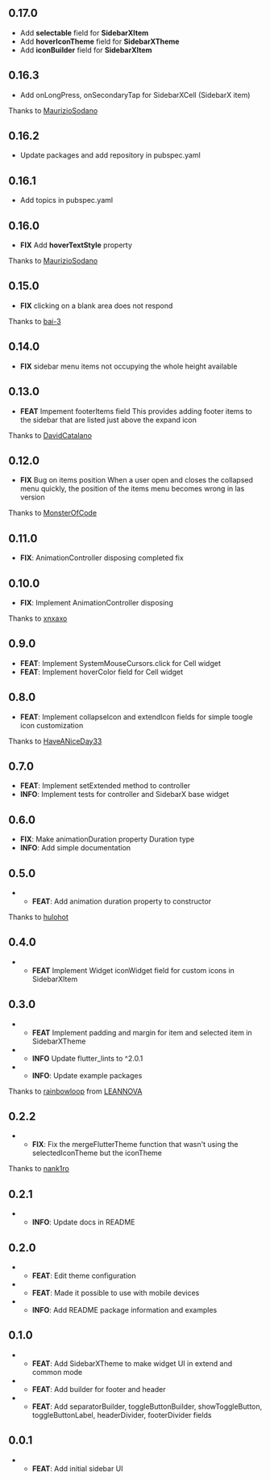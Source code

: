 ## 0.17.0
* Add **selectable** field for **SidebarXItem**
* Add **hoverIconTheme** field for **SidebarXTheme**
* Add **iconBuilder** field for **SidebarXItem**

## 0.16.3
* Add onLongPress, onSecondaryTap for SidebarXCell (SidebarX item)

Thanks to [MaurizioSodano](https://github.com/MaurizioSodano)

## 0.16.2
- Update packages and add repository in pubspec.yaml

## 0.16.1
- Add topics in pubspec.yaml

## 0.16.0
* **FIX** Add **hoverTextStyle** property

Thanks to [MaurizioSodano](https://github.com/MaurizioSodano)

## 0.15.0
* **FIX** clicking on a blank area does not respond

Thanks to [bai-3](https://github.com/bai-3)

## 0.14.0
* **FIX** sidebar menu items not occupying the whole height available

## 0.13.0
* **FEAT** Impement footerItems field 
This provides adding footer items to the sidebar that are listed just above the expand icon

Thanks to [DavidCatalano](https://github.com/DavidCatalano)

## 0.12.0
* **FIX** Bug on items position
When a user open and closes the collapsed menu quickly, the position of the items menu becomes wrong in las version

 Thanks to [MonsterOfCode](https://github.com/MonsterOfCode)

## 0.11.0
* **FIX**: AnimationController disposing completed fix

## 0.10.0
* **FIX**: Implement AnimationController disposing

 Thanks to [xnxaxo](https://github.com/xnxaxo)

## 0.9.0
* **FEAT**: Implement SystemMouseCursors.click for Cell widget
* **FEAT**: Implement hoverColor field for Cell widget

## 0.8.0
* **FEAT**: Implement collapseIcon and extendIcon fields for simple toogle icon customization

 Thanks to [HaveANiceDay33](https://github.com/HaveANiceDay33)

## 0.7.0
* **FEAT**: Implement setExtended method to controller
* **INFO**: Implement tests for controller and SidebarX base widget

## 0.6.0
* **FIX**: Make animationDuration property Duration type
* **INFO**: Add simple documentation

## 0.5.0
* - **FEAT**: Add animation duration property to constructor

 Thanks to [hulohot](https://github.com/hulohot)

## 0.4.0
* - **FEAT** Implement Widget iconWidget field for custom icons in SidebarXItem

## 0.3.0
* - **FEAT** Implement padding and margin for item and selected item in SidebarXTheme
* - **INFO** Update flutter_lints to ^2.0.1
* - **INFO**: Update example packages

 Thanks to [rainbowloop](https://github.com/rainbowloop) from [LEANNOVA](https://github.com/LEANNOVA)

## 0.2.2
* - **FIX**: Fix the mergeFlutterTheme function that wasn't using the selectedIconTheme but the iconTheme

 Thanks to [nank1ro](https://github.com/nank1ro)

## 0.2.1
* - **INFO**: Update docs in README

## 0.2.0
* - **FEAT**: Edit theme configuration 
* - **FEAT**: Made it possible to use with mobile devices 
* - **INFO**: Add README package information and examples

## 0.1.0
* - **FEAT**: Add SidebarXTheme to make widget UI in extend and common mode
* - **FEAT**: Add builder for footer and header
* - **FEAT**: Add separatorBuilder, toggleButtonBuilder, showToggleButton, toggleButtonLabel, headerDivider, footerDivider fields

## 0.0.1

* - **FEAT**: Add initial sidebar UI

